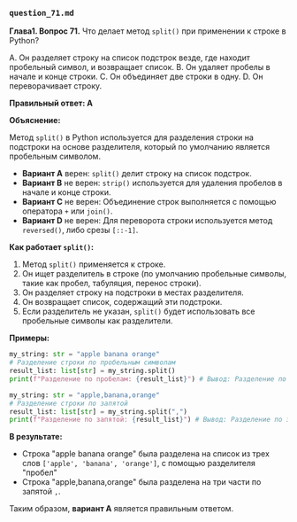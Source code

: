 ### `question_71.md`

**Глава1. Вопрос 71.** Что делает метод `split()` при применении к строке в Python?

A. Он разделяет строку на список подстрок везде, где находит пробельный символ, и возвращает список.
B. Он удаляет пробелы в начале и конце строки.
C. Он объединяет две строки в одну.
D. Он переворачивает строку.

**Правильный ответ: A**

**Объяснение:**

Метод `split()` в Python используется для разделения строки на подстроки на основе разделителя, который по умолчанию является пробельным символом.

*   **Вариант A** верен: `split()` делит строку на список подстрок.
*   **Вариант B** не верен: `strip()` используется для удаления пробелов в начале и конце строки.
*   **Вариант C** не верен: Объединение строк выполняется с помощью оператора `+` или `join()`.
*   **Вариант D** не верен: Для переворота строки используется метод `reversed()`, либо срезы `[::-1]`.

**Как работает `split()`:**

1.  Метод `split()` применяется к строке.
2.  Он ищет разделитель в строке (по умолчанию пробельные символы, такие как пробел, табуляция, перенос строки).
3.  Он разделяет строку на подстроки в местах разделителя.
4.  Он возвращает список, содержащий эти подстроки.
5.  Если разделитель не указан, `split()` будет использовать все пробельные символы как разделители.

**Примеры:**

```python
my_string: str = "apple banana orange"
# Разделение строки по пробельным символам
result_list: list[str] = my_string.split()
print(f"Разделение по пробелам: {result_list}") # Вывод: Разделение по пробелам: ['apple', 'banana', 'orange']

my_string: str = "apple,banana,orange"
# Разделение строки по запятой
result_list: list[str] = my_string.split(",")
print(f"Разделение по запятой: {result_list}") # Вывод: Разделение по запятой: ['apple', 'banana', 'orange']
```
**В результате:**
*   Строка "apple banana orange" была разделена на список из трех слов `['apple', 'banana', 'orange']`, с помощью разделителя "пробел"
* Строка "apple,banana,orange" была разделена на три части по запятой `,`.

Таким образом, **вариант A** является правильным ответом.
